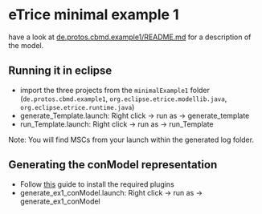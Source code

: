 # eTrice minimal example 1

have a look at [de.protos.cbmd.example1/README.md](de.protos.cbmd.example1/README.md) for a description of the model.

## Running it in eclipse

- import the three projects from the ``minimalExample1`` folder (``de.protos.cbmd.example1``, ``org.eclipse.etrice.modellib.java``, ``org.eclipse.etrice.runtime.java``)
- generate_Template.launch: Right click -> run as -> generate_template
- run_Template.launch: Right click -> run as -> run_Template

Note: You will find MSCs from your launch within the generated log folder.

## Generating the conModel representation

- Follow [this](/doc/eTrice_cbmd_guides/setup_cbmd_etrice_tooling.md) guide to install the required plugins
- generate_ex1_conModel.launch: Right click -> run as -> generate_ex1_conModel